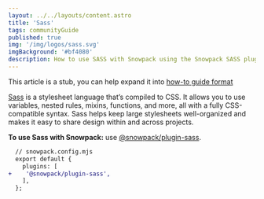 ```yaml
---
layout: ../../layouts/content.astro
title: 'Sass'
tags: communityGuide
published: true
img: '/img/logos/sass.svg'
imgBackground: '#bf4080'
description: How to use SASS with Snowpack using the Snowpack SASS plugin
---
```


<div class="stub">
This article is a stub, you can help expand it into <a href="https://diataxis.fr/how-to-guides/">how-to guide format</a>
</div>

[Sass](https://www.sass-lang.com/) is a stylesheet language that’s compiled to CSS. It allows you to use variables, nested rules, mixins, functions, and more, all with a fully CSS-compatible syntax. Sass helps keep large stylesheets well-organized and makes it easy to share design within and across projects.

**To use Sass with Snowpack:** use [@snowpack/plugin-sass](https://www.npmjs.com/package/@snowpack/plugin-sass).

```diff
  // snowpack.config.mjs
  export default {
    plugins: [
+    '@snowpack/plugin-sass',
    ],
  };
```
